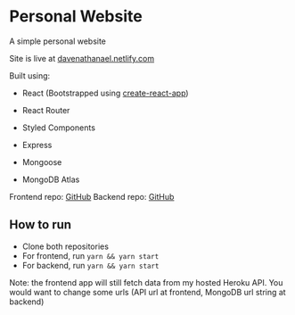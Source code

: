 # Personal Website

A simple personal website

Site is live at [davenathanael.netlify.com](https://davenathanael.netlify.com)

Built using:

- React (Bootstrapped using [create-react-app](https://github.com/facebook/create-react-app))
- React Router
- Styled Components

- Express
- Mongoose
- MongoDB Atlas

Frontend repo: [GitHub](https://github.com/davenathanael/personalsite-frontend)
Backend repo: [GitHub](https://github.com/davenathanael/personalsite-backend)

## How to run

- Clone both repositories
- For frontend, run `yarn && yarn start`
- For backend, run `yarn && yarn start`

Note: the frontend app will still fetch data from my hosted Heroku API. You would want to change some urls (API url at frontend, MongoDB url string at backend)
